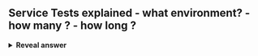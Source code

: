 ## Service Tests explained - what environment? - how many ? - how long ?
<details>
<summary><b>Reveal answer</b></summary>
In the staging environment,&nbsp;<b>service tests</b>&nbsp;are run to ensure that&nbsp;<b>services&nbsp;</b>work properly.<br><br>There may be&nbsp;<b>hundreds</b>&nbsp;of service tests, performed in a&nbsp;<b>few minutes</b>&nbsp;by testing frameworks
</details>
